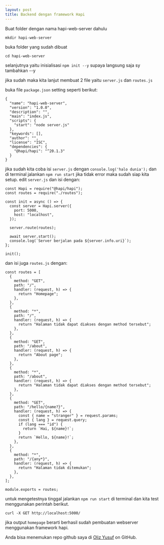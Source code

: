 ```yaml
---
layout: post
title: Backend dengan framework Hapi
---
```


Buat folder dengan nama hapi-web-server dahulu

`mkdir hapi-web-server`

buka folder yang sudah dibuat

`cd hapi-web-server`

selanjutnya yaitu inisialisasi `npm init --y` supaya langsung saja sy tambahkan --y

jika sudah maka kita lanjut membuat 2 file yaitu `server.js` dan `routes.js`

buka file `package.json` setting seperti berikut:

```
{
  "name": "hapi-web-server",
  "version": "1.0.0",
  "description": "",
  "main": "index.js",
  "scripts": {
    "start": "node server.js"
  },
  "keywords": [],
  "author": "",
  "license": "ISC",
  "dependencies": {
    "@hapi/hapi": "^20.1.3"
  }
}
```
jika sudah kita coba isi `server.js` dengan 
`console.log('halo dunia');`
dan di terminal jalankan `npm run start`
jika tidak error maka sudah siap kita setup.
edit `server.js` dan isi dengan:
```
const Hapi = require("@hapi/hapi");
const routes = require("./routes");

const init = async () => {
  const server = Hapi.server({
    port: 5000,
    host: "localhost",
  });

  server.route(routes);

  await server.start();
  console.log(`Server berjalan pada ${server.info.uri}`);
};

init();

```
dan isi juga `routes.js` dengan:
```
const routes = [
  {
    method: "GET",
    path: "/",
    handler: (request, h) => {
      return "Homepage";
    },
  },
  {
    method: "*",
    path: "/",
    handler: (request, h) => {
      return "Halaman tidak dapat diakses dengan method tersebut";
    },
  },
  {
    method: "GET",
    path: "/about",
    handler: (request, h) => {
      return "About page";
    },
  },
  {
    method: "*",
    path: "/about",
    handler: (request, h) => {
      return "Halaman tidak dapat diakses dengan method tersebut";
    },
  },
  {
    method: "GET",
    path: "/hello/{name?}",
    handler: (request, h) => {
      const { name = "stranger" } = request.params;
      const { lang } = request.query;
      if (lang === "id") {
        return `Hai, ${name}!`;
      }
      return `Hello, ${name}!`;
    },
  },
  {
    method: "*",
    path: "/{any*}",
    handler: (request, h) => {
      return "Halaman tidak ditemukan";
    },
  },
];

module.exports = routes;

```

untuk mengetestnya tinggal jalankan `npm run start` di terminal dan kita test menggunakan perintah berikut.
```
curl -X GET http://localhost:5000/

```
jika output `homepage` berarti berhasil sudah pembuatan webserver menggunakan framework hapi.


Anda bisa menemukan repo github saya di [Oliz Yusuf](https://github.com/olizyusuf) on GitHub.
